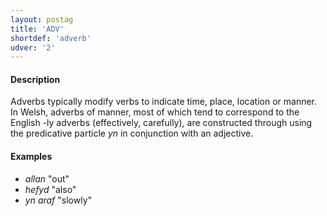 ```yaml
---
layout: postag
title: 'ADV'
shortdef: 'adverb'
udver: '2'
---
```


#### Description

Adverbs typically modify verbs to indicate time, place, location or manner. In Welsh, adverbs of manner, most of which tend to correspond to the English -ly adverbs (effectively, carefully), are constructed through using the predicative particle _yn_ in conjunction with an adjective. 

#### Examples

* _allan_ "out"
* _hefyd_ "also"
* _yn araf_  "slowly"


<!-- Interlanguage links updated Pá kvě 14 11:08:18 CEST 2021 -->
